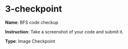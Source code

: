 # 3-checkpoint

**Name**: BFS code checkup

**Instruction**: Take a screenshot of your code and submit it.

**Type**: Image Checkpoint

